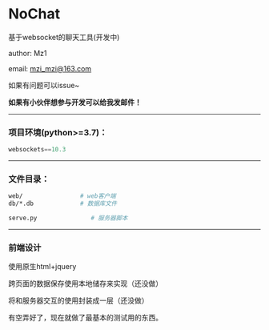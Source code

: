# NoChat

基于websocket的聊天工具(开发中)

author: Mz1

email: mzi_mzi@163.com

如果有问题可以issue~

**如果有小伙伴想参与开发可以给我发邮件！**

<hr/>

### 项目环境(python>=3.7)：

```python
websockets==10.3
```



<hr/>

### 文件目录：

```bash
web/                # web客户端 
db/*.db             # 数据库文件

serve.py               # 服务器脚本
```

<hr/>

### 前端设计

使用原生html+jquery

跨页面的数据保存使用本地储存来实现（还没做）

将和服务器交互的使用封装成一层（还没做）

有空弄好了，现在就做了最基本的测试用的东西。
